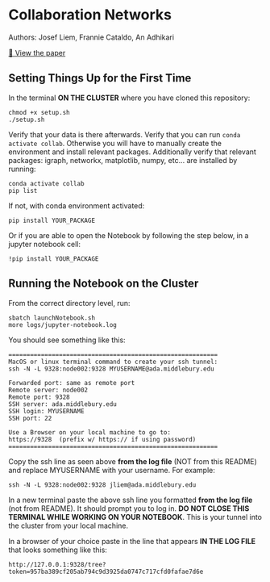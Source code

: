 # Collaboration Networks

Authors: Josef Liem, Frannie Cataldo, An Adhikari

[📄 View the paper](overleaf/CollaboratorNetworksReport.pdf)

## Setting Things Up for the First Time

In the terminal **ON THE CLUSTER** where you have cloned this repository:
```
chmod +x setup.sh
./setup.sh
```

Verify that your data is there afterwards. Verify that you can run `conda activate collab`. Otherwise you
will have to manually create the environment and install relevant packages.
Additionally verify that relevant packages: igraph, networkx, matplotlib, numpy, etc... are installed by running:
```
conda activate collab
pip list
```

If not, with conda environment activated:
```
pip install YOUR_PACKAGE
```
Or if you are able to open the Notebook by following the step below, in a jupyter notebook cell:
```
!pip install YOUR_PACKAGE
```

## Running the Notebook on the Cluster

From the correct directory level, run:
```
sbatch launchNotebook.sh
more logs/jupyter-notebook.log
```

You should see something like this:
```
==========================================================
MacOS or linux terminal command to create your ssh tunnel:
ssh -N -L 9328:node002:9328 MYUSERNAME@ada.middlebury.edu

Forwarded port: same as remote port
Remote server: node002
Remote port: 9328
SSH server: ada.middlebury.edu
SSH login: MYUSERNAME
SSH port: 22

Use a Browser on your local machine to go to:
https://9328  (prefix w/ https:// if using password)
==========================================================
```

Copy the ssh line as seen above **from the log file** (NOT from this README) and replace MYUSERNAME with your username. For example:
```
ssh -N -L 9328:node002:9328 jliem@ada.middlebury.edu
```

In a new terminal paste the above ssh line you formatted **from the log file** (not from README). It should prompt you to log in. **DO NOT CLOSE THIS TERMINAL WHILE WORKING ON YOUR NOTEBOOK**. This is your tunnel into the cluster from your local machine.

In a browser of your choice paste in the line that appears **IN THE LOG FILE** that looks something like this:
```
http://127.0.0.1:9328/tree?token=957ba389cf205ab794c9d3925da0747c717cfd0fafae7d6e
```
